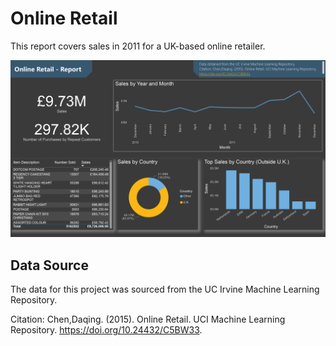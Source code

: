 # Online Retail

This report covers sales in 2011 for a UK-based online retailer.

![Report JPG](https://github.com/DevinGent/Microsoft-Power-BI/blob/main/Online%20Retail/Online%20Retail.jpg)

## Data Source

The data for this project was sourced from the UC Irvine Machine Learning Repository.

Citation: Chen,Daqing. (2015). Online Retail. UCI Machine Learning Repository. https://doi.org/10.24432/C5BW33.
